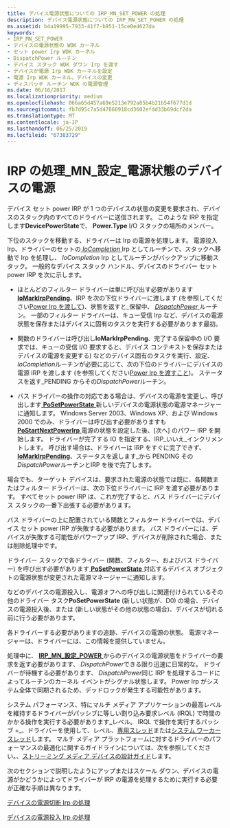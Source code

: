 ```yaml
---
title: デバイス電源状態についての IRP_MN_SET_POWER の処理
description: デバイス電源状態についての IRP_MN_SET_POWER の処理
ms.assetid: b4a19995-7933-41f7-b951-15ce0e4627da
keywords:
- IRP_MN_SET_POWER
- デバイスの電源状態の WDK カーネル
- セット power Irp WDK カーネル
- DispatchPower ルーチン
- デバイス スタック WDK ダウン Irp を渡す
- デバイスが電源 Irp WDK カーネルを設定
- 電源 Irp WDK カーネル、デバイスの変更
- ディスパッチ ルーチン WDK の電源管理
ms.date: 06/16/2017
ms.localizationpriority: medium
ms.openlocfilehash: 066a65d457a69e5213e792a85b4b21b54f677d1d
ms.sourcegitcommit: fb7d95c7a5d47860918cd3602efdd33b69dcf2da
ms.translationtype: MT
ms.contentlocale: ja-JP
ms.lasthandoff: 06/25/2019
ms.locfileid: "67383729"
---
```

# <a name="handling-irpmnsetpower-for-device-power-states"></a>IRP の処理\_MN\_設定\_電源状態のデバイスの電源





デバイス セット power IRP が 1 つのデバイスの状態の変更を要求され、デバイスのスタック内のすべてのドライバーに送信されます。 このような IRP を指定します**DevicePowerState**で、 **Power.Type** I/O スタックの場所のメンバー。

下位のスタックを移動する、ドライバーは Irp の電源を処理します。 電源投入 Irp、ドライバーのセットの[ *IoCompletion* ](https://docs.microsoft.com/windows-hardware/drivers/ddi/content/wdm/nc-wdm-io_completion_routine) Irp としてルーチンで、スタックへ移動で Irp を処理し、 *IoCompletion* Irp としてルーチンがバックアップに移動スタック。 一般的なデバイス スタック ハンドル、デバイスのドライバー セット power IRP を次に示します。

-   ほとんどのフィルター ドライバーは単に呼び出す必要があります[ **IoMarkIrpPending**](https://docs.microsoft.com/windows-hardware/drivers/ddi/content/wdm/nf-wdm-iomarkirppending)、IRP を次の下位ドライバーに渡します (を参照してください[Power Irp を渡して](passing-power-irps.md))、状態を返すと\_保留中、 [ *DispatchPower* ](https://docs.microsoft.com/windows-hardware/drivers/ddi/content/wdm/nc-wdm-driver_dispatch)ルーチン。 一部のフィルター ドライバーは、キュー受信 Irp など、デバイスの電源状態を保存またはデバイスに固有のタスクを実行する必要があります最初。

-   関数のドライバーは呼び出し**IoMarkIrpPending**、完了する保留中の I/O 要求では、キューの受信 I/O 要求すると、デバイス コンテキストを保存またはデバイスの電源を変更する) などのデバイス固有のタスクを実行、設定、 *IoCompletion*ルーチンが必要に応じて、次の下位のドライバーにデバイスの電源 IRP を渡します (を参照してください[Power Irp を渡すこと](passing-power-irps.md))。 ステータスを返す\_PENDING からその*DispatchPower*ルーチン。

-   バス ドライバーの操作の対応である場合は、デバイスの電源を変更し、呼び出します[ **PoSetPowerState** ](https://docs.microsoft.com/windows-hardware/drivers/ddi/content/ntifs/nf-ntifs-posetpowerstate)新しいデバイスの電源状態の電源マネージャーに通知します。 Windows Server 2003、Windows XP、および Windows 2000 でのみ、ドライバーは呼び出す必要がありますも[ **PoStartNextPowerIrp** ](https://docs.microsoft.com/windows-hardware/drivers/ddi/content/ntifs/nf-ntifs-postartnextpowerirp)電源の状態を設定した後、[次へ] のパワー IRP を開始します。 ドライバーが完了する IO を指定する、IRP\_いいえ\_インクリメントします。 呼び出す場合は、ドライバーは IRP をすぐに完了できず、 [ **IoMarkIrpPending**](https://docs.microsoft.com/windows-hardware/drivers/ddi/content/wdm/nf-wdm-iomarkirppending)、ステータスを返します\_から PENDING その*DispatchPower*ルーチンとIRP を後で完了します。

場合でも、ターゲット デバイスは、要求された電源の状態では既に、各関数またはフィルター ドライバーは、次の下位ドライバーに IRP を渡す必要があります。 すべてセット power IRP は、これが完了すると、バス ドライバーにデバイス スタックの一番下出張する必要があります。

バス ドライバーの上に配置されている関数とフィルター ドライバーでは、デバイス セット power IRP が失敗する必要があります。 バス ドライバーには、デバイスが失敗する可能性がパワーアップ IRP、デバイスが削除された場合、または削除処理中です。

ドライバー スタックで各ドライバー (関数、フィルター、およびバス ドライバー) を呼び出す必要があります[ **PoSetPowerState** ](https://docs.microsoft.com/windows-hardware/drivers/ddi/content/ntifs/nf-ntifs-posetpowerstate)対応するデバイス オブジェクトの電源状態が変更された電源マネージャーに通知します。

などのデバイスの電源投入し、電源オフへの呼び出しに関連付けられているその他のドライバー タスク**PoSetPowerState** (新しい状態が、D0) の場合、デバイスの電源投入後、または (新しい状態がその他の状態の場合)、デバイスが切れる前に行う必要があります。

各ドライバーする必要がありますの追跡、デバイスの電源の状態。 電源マネージャーは、ドライバーには、この情報を提供していません。

処理中に、 [ **IRP\_MN\_設定\_POWER** ](https://docs.microsoft.com/windows-hardware/drivers/kernel/irp-mn-set-power)からのデバイスの電源状態をドライバーの要求を返す必要があります、 *DispatchPower*できる限り迅速に日常的な。 ドライバーが待機する必要があります、 *DispatchPower*同じ IRP を処理するコードによってルーチンのカーネル イベントがシグナル状態します。 Power Irp がシステム全体で同期されるため、デッドロックが発生する可能性があります。

システム パフォーマンス、特にマルチ メディア アプリケーションの最高レベルを維持するドライバーがパッシブに等しい割り込み要求レベル (IRQL) で時間のかかる操作を実行する必要があります\_レベル。 IRQL で操作を実行するパッシブ =\_、ドライバーを使用して、レベル、[専用スレッド](device-dedicated-threads.md)または[システム ワーカー スレッド](system-worker-threads.md)します。 マルチ メディア プラットフォームに対するドライバーのパフォーマンスの最適化に関するガイドラインについては、次を参照してください。、[ストリーミング メディア デバイスの設計ガイド](https://docs.microsoft.com/windows-hardware/drivers/stream/index)します。

次のセクションで説明したようにアップまたはスケール ダウン、デバイスの電源がかどうかによってドライバーが IRP の電源を処理するために実行する必要が正確な手順は異なります。

[デバイスの電源切断 Irp の処理](handling-device-power-down-irps.md)

[デバイスの電源投入 Irp の処理](handling-device-power-up-irps.md)

 

 




